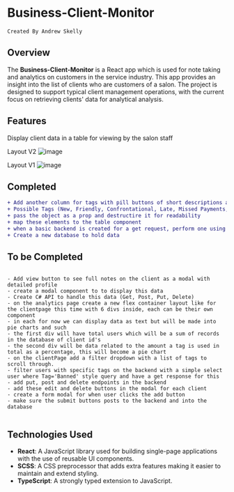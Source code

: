 # Business-Client-Monitor
`Created By Andrew Skelly`

## Overview

The **Business-Client-Monitor** is a React app which is used for note taking and analytics on customers in the service industry. This app provides an insight into the list of clients who are customers of a salon. The project is designed to support typical client management operations, with the current focus on retrieving clients' data for analytical analysis.

## Features

Display client data in a table for viewing by the salon staff

Layout V2
![image](https://github.com/user-attachments/assets/5d9657db-ceed-49cf-a933-94ea2b0a748a)


Layout V1
![image](https://github.com/user-attachments/assets/1c4569bf-9f3c-4d71-af31-e6daca7776ec)

## Completed
```diff
+ Add another column for tags with pill buttons of short descriptions about the client
+ Possible Tags (New, Friendly, Confrontational, Late, Missed Payments, Banned, Allergies, Special Accomodations)
+ pass the object as a prop and destructire it for readability
+ map these elements to the table component
+ when a basic backend is created for a get request, perform one using the useEffect hook and update the map with real DB data
+ Create a new database to hold data
```

## To be Completed
```

- Add view button to see full notes on the client as a modal with detailed profile
- create a modal component to to display this data
- Create C# API to handle this data (Get, Post, Put, Delete)
- on the analytics page create a new flex container layout like for the clientpage this time with 6 divs inside, each can be their own component
- in each for now we can display data as text but will be made into pie charts and such
- the first div will have total users which will be a sum of records in the database of client id's
- the second div will be data related to the amount a tag is used in total as a percentage, this will become a pie chart
- on the clientPage add a filter dropdown with a list of tags to scroll through.
- filter users with specific tags on the backend with a simple select user where Tag='Banned' style query and have a get response for this
- add put, post and delete endpoints in the backend
- add these edit and delete buttons in the modal for each client
- create a form modal for when user clicks the add button
- make sure the submit buttons posts to the backend and into the database
 

```

## Technologies Used

- **React**: A JavaScript library used for building single-page applications with the use of reusable UI components.
- **SCSS**: A CSS preprocessor that adds extra features making it easier to maintain and extend styling.
- **TypeScript**: A strongly typed extension to JavaScript.
